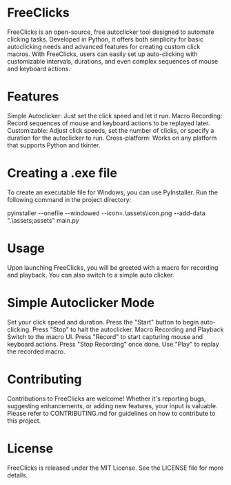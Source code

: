 # FreeClicks
FreeClicks is an open-source, free autoclicker tool designed to automate clicking tasks. Developed in Python, it offers both simplicity for basic autoclicking needs and advanced features for creating custom click macros. With FreeClicks, users can easily set up auto-clicking with customizable intervals, durations, and even complex sequences of mouse and keyboard actions.

# Features
Simple Autoclicker: Just set the click speed and let it run.
Macro Recording: Record sequences of mouse and keyboard actions to be replayed later.
Customizable: Adjust click speeds, set the number of clicks, or specify a duration for the autoclicker to run.
Cross-platform: Works on any platform that supports Python and tkinter.


# Creating a .exe file
To create an executable file for Windows, you can use PyInstaller. Run the following command in the project directory:

pyinstaller --onefile --windowed --icon=.\assets\icon.png --add-data ".\assets;assets" main.py

# Usage
Upon launching FreeClicks, you will be greeted with a macro for recording and playback.  You can also switch to a simple auto clicker.

# Simple Autoclicker Mode
Set your click speed and duration.
Press the "Start" button to begin auto-clicking.
Press "Stop" to halt the autoclicker.
Macro Recording and Playback
Switch to the macro UI.
Press "Record" to start capturing mouse and keyboard actions.
Press "Stop Recording" once done.
Use "Play" to replay the recorded macro.

# Contributing
Contributions to FreeClicks are welcome! Whether it's reporting bugs, suggesting enhancements, or adding new features, your input is valuable. Please refer to CONTRIBUTING.md for guidelines on how to contribute to this project.

# License
FreeClicks is released under the MIT License. See the LICENSE file for more details.